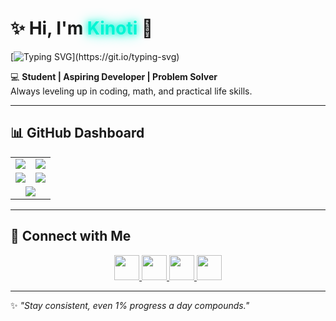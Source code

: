 # ✨ Hi, I'm <span style="color:#00f5d4; text-shadow: 0 0 10px #00f5d4, 0 0 20px #00f5d4;">Kinoti</span> 👋  

[![Typing SVG](https://readme-typing-svg.demolab.com?font=Fira+Code&pause=1000&color=00F5D4&width=435&lines=Student+%7C+Aspiring+Developer;Problem+Solver+%7C+Always+Learning;Turning+ideas+into+code;Consistency+beats+motivation;Debugging...+Winning!)](https://git.io/typing-svg)

💻 **Student | Aspiring Developer | Problem Solver**  
Always leveling up in coding, math, and practical life skills.  

---

## 📊 GitHub Dashboard  

<table>
  <tr>
    <td width="50%">
      <img src="https://github-readme-stats.vercel.app/api?username=Kinoti-254&show_icons=true&theme=tokyonight" />
    </td>
    <td width="50%">
      <img src="https://github-readme-streak-stats.herokuapp.com/?user=Kinoti-254&theme=tokyonight" />
    </td>
  </tr>
  <tr>
    <td width="50%">
      <img src="https://github-readme-stats.vercel.app/api/top-langs/?username=Kinoti-254&layout=compact&theme=tokyonight&langs_count=10" />
    </td>
    <td width="50%">
      <img src="https://github-contributor-stats.vercel.app/api?username=Kinoti-254&limit=5&theme=tokyonight&combine_all_yearly_contributions=true" />
    </td>
  </tr>
  <tr>
    <td colspan="2" align="center">
      <img src="https://github-profile-summary-cards.vercel.app/api/cards/profile-details?username=Kinoti-254&theme=tokyonight" />
    </td>
  </tr>
</table>

---

## 🔗 Connect with Me  

<p align="center">
  <a href="https://www.instagram.com/_.k.i.n.o.t.i._?igsh=dXNhd3lqc3RvNTNw">
    <img src="https://skillicons.dev/icons?i=instagram" width="40px" />
  </a>
  <a href="https://www.linkedin.com/in/mark-kinoti-5aa3b72a7">
    <img src="https://skillicons.dev/icons?i=linkedin" width="40px" />
  </a>
  <a href="https://twitter.com/kinoti_mark">
    <img src="https://skillicons.dev/icons?i=twitter" width="40px" />
  </a>
  <a href="https://github.com/Kinoti-254">
    <img src="https://skillicons.dev/icons?i=github" width="40px" />
  </a>
</p>

---

✨ *"Stay consistent, even 1% progress a day compounds."*
